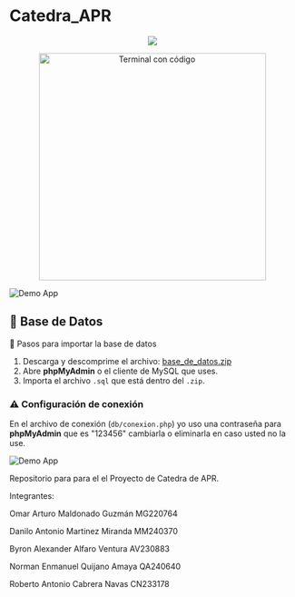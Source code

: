 # Catedra_APR

<p align="center">
 <img src="https://capsule-render.vercel.app/api?type=waving&color=0:aa00ff,100:00ccff&height=200&section=header&text=PROYECTO%20DE%20CATEDRA&fontSize=40&fontColor=ffffff">
</p>

<p align="center">
  <img src="https://media.giphy.com/media/WFZvB7VIXBgiz3oDXE/giphy.gif" alt="Terminal con código" width="400"/>
</p>



![Demo App](https://user-images.githubusercontent.com/73097560/115834477-dbab4500-a447-11eb-908a-139a6edaec5c.gif)

## 📂 Base de Datos 

🚀 Pasos para importar la base de datos
1. Descarga y descomprime el archivo: [base_de_datos.zip](https://github.com/user-attachments/files/22589010/base_de_datos.zip)
2. Abre **phpMyAdmin** o el cliente de MySQL que uses.
3. Importa el archivo `.sql` que está dentro del `.zip`.

### ⚠️ Configuración de conexión
En el archivo de conexión (`db/conexion.php`) yo uso una contraseña para **phpMyAdmin** que es "123456" cambiarla o eliminarla en caso usted no la use.

![Demo App](https://user-images.githubusercontent.com/73097560/115834477-dbab4500-a447-11eb-908a-139a6edaec5c.gif)

Repositorio para para el el Proyecto de Catedra de APR.

Integrantes: 

Omar Arturo Maldonado Guzmán MG220764

Danilo Antonio Martinez Miranda MM240370

Byron Alexander Alfaro Ventura AV230883

Norman Enmanuel Quijano Amaya QA240640

Roberto Antonio Cabrera Navas CN233178
                      

